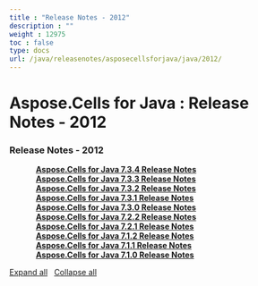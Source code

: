 ```yaml
---
title : "Release Notes - 2012" 
description : "" 
weight : 12975 
toc : false
type: docs
url: /java/releasenotes/asposecellsforjava/java/2012/
---
```


# Aspose.Cells for Java : Release Notes - 2012


### Release Notes - 2012

&nbsp;&nbsp;&nbsp;&nbsp;&nbsp;&nbsp;&nbsp;&nbsp;&nbsp;&nbsp;&nbsp;&nbsp;[**Aspose.Cells for Java 7.3.4 Release Notes**](https://docs2.aspose.com/cells/java/releasenotes/asposecellsforjava/java/2012/aspose.cells+for+java+7.3.4+release+notes)    
&nbsp;&nbsp;&nbsp;&nbsp;&nbsp;&nbsp;&nbsp;&nbsp;&nbsp;&nbsp;&nbsp;&nbsp;[**Aspose.Cells for Java 7.3.3 Release Notes**](https://docs2.aspose.com/cells/java/releasenotes/asposecellsforjava/java/2012/aspose.cells+for+java+7.3.3+release+notes)    
&nbsp;&nbsp;&nbsp;&nbsp;&nbsp;&nbsp;&nbsp;&nbsp;&nbsp;&nbsp;&nbsp;&nbsp;[**Aspose.Cells for Java 7.3.2 Release Notes**](https://docs2.aspose.com/cells/java/releasenotes/asposecellsforjava/java/2012/aspose.cells+for+java+7.3.2+release+notes)    
&nbsp;&nbsp;&nbsp;&nbsp;&nbsp;&nbsp;&nbsp;&nbsp;&nbsp;&nbsp;&nbsp;&nbsp;[**Aspose.Cells for Java 7.3.1 Release Notes**](https://docs2.aspose.com/cells/java/releasenotes/asposecellsforjava/java/2012/aspose.cells+for+java+7.3.1+release+notes)    
&nbsp;&nbsp;&nbsp;&nbsp;&nbsp;&nbsp;&nbsp;&nbsp;&nbsp;&nbsp;&nbsp;&nbsp;[**Aspose.Cells for Java 7.3.0 Release Notes**](https://docs2.aspose.com/cells/java/releasenotes/asposecellsforjava/java/2012/aspose.cells+for+java+7.3.0+release+notes)    
&nbsp;&nbsp;&nbsp;&nbsp;&nbsp;&nbsp;&nbsp;&nbsp;&nbsp;&nbsp;&nbsp;&nbsp;[**Aspose.Cells for Java 7.2.2 Release Notes**](https://docs2.aspose.com/cells/java/releasenotes/asposecellsforjava/java/2012/aspose.cells+for+java+7.2.2+release+notes)    
&nbsp;&nbsp;&nbsp;&nbsp;&nbsp;&nbsp;&nbsp;&nbsp;&nbsp;&nbsp;&nbsp;&nbsp;[**Aspose.Cells for Java 7.2.1 Release Notes**](https://docs2.aspose.com/cells/java/releasenotes/asposecellsforjava/java/2012/aspose.cells+for+java+7.2.1+release+notes)    
&nbsp;&nbsp;&nbsp;&nbsp;&nbsp;&nbsp;&nbsp;&nbsp;&nbsp;&nbsp;&nbsp;&nbsp;[**Aspose.Cells for Java 7.1.2 Release Notes**](https://docs2.aspose.com/cells/java/releasenotes/asposecellsforjava/java/2012/aspose.cells+for+java+7.1.2+release+notes)    
&nbsp;&nbsp;&nbsp;&nbsp;&nbsp;&nbsp;&nbsp;&nbsp;&nbsp;&nbsp;&nbsp;&nbsp;[**Aspose.Cells for Java 7.1.1 Release Notes**](https://docs2.aspose.com/cells/java/releasenotes/asposecellsforjava/java/2012/aspose.cells+for+java+7.1.1+release+notes)    
&nbsp;&nbsp;&nbsp;&nbsp;&nbsp;&nbsp;&nbsp;&nbsp;&nbsp;&nbsp;&nbsp;&nbsp;[**Aspose.Cells for Java 7.1.0 Release Notes**](https://docs2.aspose.com/cells/java/releasenotes/asposecellsforjava/java/2012/aspose.cells+for+java+7.1.0+release+notes)    

[Expand all](#)   [Collapse all](#)

           


